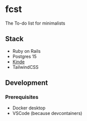 # fcst
The To-do list for minimalists
## Stack
- Ruby on Rails
- Postgres 15
- [Kinde](https://kinde.com)
- TailwindCSS

## Development
### Prerequisites
- Docker desktop
- VSCode (because devcontainers)